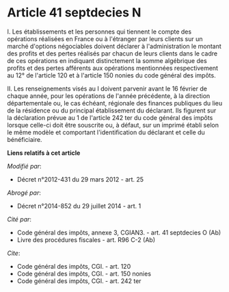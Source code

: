 # Article 41 septdecies N

I. Les établissements et les personnes qui tiennent le compte des opérations réalisées en France ou à l'étranger par leurs
clients sur un marché d'options négociables doivent déclarer à l'administration le montant des profits et des pertes réalisés
par chacun de leurs clients dans le cadre de ces opérations en indiquant distinctement la somme algébrique des profits et des
pertes afférents aux opérations mentionnées respectivement au 12° de l'article 120 et à l'article 150 nonies du code général
des impôts. 

II. Les renseignements visés au I doivent parvenir avant le 16 février de chaque année, pour les opérations de l'année
précédente, à la direction départementale ou, le cas échéant, régionale des finances publiques du lieu de la résidence ou du
principal établissement du déclarant. Ils figurent sur la déclaration prévue au 1 de l'article 242 ter du code général des
impôts lorsque celle-ci doit être souscrite ou, à défaut, sur un imprimé établi selon le même modèle et comportant
l'identification du déclarant et celle du bénéficiaire.

**Liens relatifs à cet article**

_Modifié par_:

  - Décret n°2012-431  du 29 mars 2012 - art. 25

_Abrogé par_:

  - Décret n°2014-852 du 29 juillet 2014 - art. 1

_Cité par_:

  - Code général des impôts, annexe 3, CGIAN3. - art. 41 septdecies O (Ab)
  - Livre des procédures fiscales - art. R96 C-2 (Ab)

_Cite_:

  - Code général des impôts, CGI. - art. 120
  - Code général des impôts, CGI. - art. 150 nonies
  - Code général des impôts, CGI. - art. 242 ter
